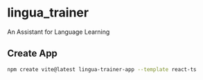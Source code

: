 # lingua_trainer

An Assistant for Language Learning


## Create App

``` bash
npm create vite@latest lingua-trainer-app --template react-ts
```